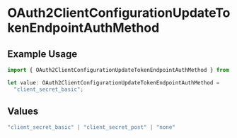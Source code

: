 # OAuth2ClientConfigurationUpdateTokenEndpointAuthMethod

## Example Usage

```typescript
import { OAuth2ClientConfigurationUpdateTokenEndpointAuthMethod } from "@polar-sh/sdk/models/components/oauth2clientconfigurationupdate.js";

let value: OAuth2ClientConfigurationUpdateTokenEndpointAuthMethod =
  "client_secret_basic";
```

## Values

```typescript
"client_secret_basic" | "client_secret_post" | "none"
```